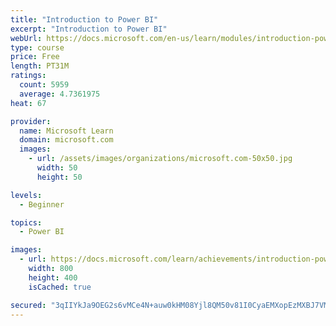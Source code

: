 ```yaml
---
title: "Introduction to Power BI"
excerpt: "Introduction to Power BI"
webUrl: https://docs.microsoft.com/en-us/learn/modules/introduction-power-bi/
type: course
price: Free
length: PT31M
ratings:
  count: 5959
  average: 4.7361975
heat: 67

provider:
  name: Microsoft Learn
  domain: microsoft.com
  images:
    - url: /assets/images/organizations/microsoft.com-50x50.jpg
      width: 50
      height: 50

levels:
  - Beginner

topics:
  - Power BI

images:
  - url: https://docs.microsoft.com/learn/achievements/introduction-power-bi-social.png
    width: 800
    height: 400
    isCached: true

secured: "3qIIYkJa9OEG2s6vMCe4N+auw0kHM08Yjl8QM50v81I0CyaEMXopEzMXBJ7VMxfdgOhcb6xFaDSkrDgoonVwEoQowsOGnNLApHbmkqEA/X9zztjZ32yJVrJeeW8G8YrPzxY6tP+vwJvBaRIsPyHTA6ZdveMi2+4j6DTTPb7Gx1JTbTKzz+JsdAnLGmwBjdmLemAR2M8Prf162BZbOqThmt2rntT8GmbkF3kNziKkQaMX0rE47thYJcD1wCNzXPYLIEc7yfsYor30Gl4JL2L4cxrLim/dywycNNbnWTmfEZOo1YkkFeiqEyD8tPqEzEKTjo+GJagFzuNeh9wh5qgvDbnMqBaIWMm8nhXrUrx0ItdBPqcQYrkbz5rFPpDBAwTvYiteODronbHFkhxjDQ6sW5wVGfs0ojLHin7YLE9trXo=;OZRXn82S+7cVejgyuXSZww=="
---
```


